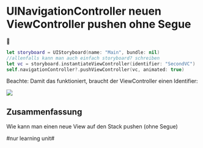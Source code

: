 # UINavigationController neuen ViewController pushen ohne Segue
🥞

```swift
let storyboard = UIStoryboard(name: "Main", bundle: nil)
//allenfalls kann man auch einfach storyboard? schreiben
let vc = storyboard.instantiateViewController(identifier: "SecondVC")
self.navigationController?.pushViewController(vc, animated: true)
```

Beachte: Damit das funktioniert, braucht der ViewController einen Identifier:

![][image-1]


## Zusammenfassung
Wie kann man einen neue View auf den Stack pushen (ohne Segue)

[image-1]:	assets/Bildschirm%C2%ADfoto%202023-01-11%20um%2020.06.19.png

#nur learning unit#